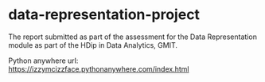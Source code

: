 # data-representation-project
The report submitted as part of the assessment for the Data Representation module as part of the HDip in Data Analytics, GMIT. 

Python anywhere url: https://izzymcizzface.pythonanywhere.com/index.html
